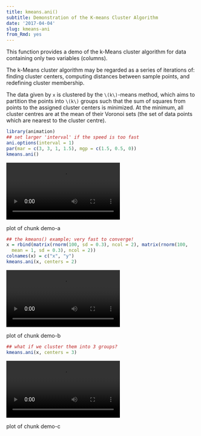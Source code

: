 ```yaml
---
title: kmeans.ani()
subtitle: Demonstration of the K-means Cluster Algorithm
date: '2017-04-04'
slug: kmeans-ani
from_Rmd: yes
---
```


This function provides a demo of the k-Means cluster algorithm for data
containing only two variables (columns).

The k-Means cluster algorithm may be regarded as a series of iterations of:
finding cluster centers, computing distances between sample points, and
redefining cluster membership.

The data given by `x` is clustered by the `\(k\)`-means method, which
aims to partition the points into `\(k\)` groups such that the sum of squares
from points to the assigned cluster centers is minimized. At the minimum, all
cluster centres are at the mean of their Voronoi sets (the set of data points
which are nearest to the cluster centre).
 

```r
library(animation)
## set larger 'interval' if the speed is too fast
ani.options(interval = 1)
par(mar = c(3, 3, 1, 1.5), mgp = c(1.5, 0.5, 0))
kmeans.ani()
```

<video controls loop autoplay><source src="https://assets.yihui.org/figures/animation/example/kmeans-ani/demo-a.mp4?dl=1" /><p>plot of chunk demo-a</p></video>
 

```r
## the kmeans() example; very fast to converge!
x = rbind(matrix(rnorm(100, sd = 0.3), ncol = 2), matrix(rnorm(100, 
  mean = 1, sd = 0.3), ncol = 2))
colnames(x) = c("x", "y")
kmeans.ani(x, centers = 2)
```

<video controls loop autoplay><source src="https://assets.yihui.org/figures/animation/example/kmeans-ani/demo-b.mp4?dl=1" /><p>plot of chunk demo-b</p></video>
 

```r
## what if we cluster them into 3 groups?
kmeans.ani(x, centers = 3)
```

<video controls loop autoplay><source src="https://assets.yihui.org/figures/animation/example/kmeans-ani/demo-c.mp4?dl=1" /><p>plot of chunk demo-c</p></video>
